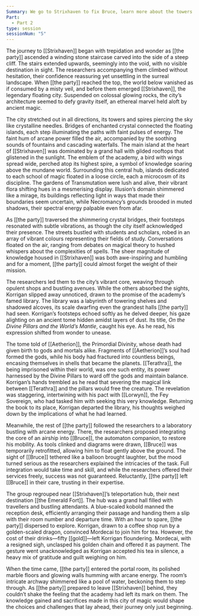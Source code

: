 ```yaml
---
Summary: We go to Strixhaven to fix Bruce, learn more about the towers and even learn something about Chenris
Part:
  - Part 2
type: session
sessionNum: "5"
---
```

The journey to [[Strixhaven]] began with trepidation and wonder as [[the party]] ascended a winding stone staircase carved into the side of a steep cliff. The stairs extended upwards, seemingly into the void, with no visible destination in sight. The researchers accompanying them climbed without hesitation, their confidence reassuring yet unsettling in the surreal landscape. When [[the party]] reached the top, the world below vanished as if consumed by a misty veil, and before them emerged [[Strixhaven]], the legendary floating city. Suspended on colossal glowing rocks, the city’s architecture seemed to defy gravity itself, an ethereal marvel held aloft by ancient magic.

The city stretched out in all directions, its towers and spires piercing the sky like crystalline needles. Bridges of enchanted crystal connected the floating islands, each step illuminating the paths with faint pulses of energy. The faint hum of arcane power filled the air, accompanied by the soothing sounds of fountains and cascading waterfalls. The main island at the heart of [[Strixhaven]] was dominated by a grand hall with gilded rooftops that glistened in the sunlight. The emblem of the academy, a bird with wings spread wide, perched atop its highest spire, a symbol of knowledge soaring above the mundane world. Surrounding this central hub, islands dedicated to each school of magic floated in a loose circle, each a microcosm of its discipline. The gardens of Transmutation were lush and alive, their vibrant flora shifting hues in a mesmerising display. Illusion’s domain shimmered like a mirage, its buildings reflecting light in ways that made their boundaries seem uncertain, while Necromancy’s grounds brooded in muted shadows, their spectral energy palpable even from afar.

As [[the party]] traversed the shimmering crystal bridges, their footsteps resonated with subtle vibrations, as though the city itself acknowledged their presence. The streets bustled with students and scholars, robed in an array of vibrant colours representing their fields of study. Conversations floated on the air, ranging from debates on magical theory to hushed whispers about the complexities of spells. The sheer magnitude of knowledge housed in [[Strixhaven]] was both awe-inspiring and humbling and for a moment, [[the party]] could almost forget the weight of their mission.

The researchers led them to the city’s vibrant core, weaving through opulent shops and bustling avenues. While the others absorbed the sights, Korrigan slipped away unnoticed, drawn to the promise of the academy’s famed library. The library was a labyrinth of towering shelves and shadowed alcoves, its scale dwarfing even the grandest halls [[the party]] had seen. Korrigan’s footsteps echoed softly as he delved deeper, his gaze alighting on an ancient tome hidden amidst layers of dust. Its title, _On the Divine Pillars and the World’s Mantle_, caught his eye. As he read, his expression shifted from wonder to unease.

The tome told of [[Aetherion]], the Primordial Divinity, whose death had given birth to gods and mortals alike. Fragments of [[Aetherion]]’s soul had formed the gods, while his body had fractured into countless beings, encasing themselves in shells that became the planets. [[Terathra]], the being imprisoned within their world, was one such entity, its power harnessed by the Divine Pillars to ward off the gods and maintain balance. Korrigan’s hands trembled as he read that severing the magical link between [[Terathra]] and the pillars would free the creature. The revelation was staggering, intertwining with his pact with [[Lorwyn]], the Fey Sovereign, who had tasked him with seeking this very knowledge. Returning the book to its place, Korrigan departed the library, his thoughts weighed down by the implications of what he had learned.

Meanwhile, the rest of [[the party]] followed the researchers to a laboratory bustling with arcane energy. There, the researchers proposed integrating the core of an airship into [[Bruce]], the automaton companion, to restore his mobility. As tools clinked and diagrams were drawn, [[Bruce]] was temporarily retrofitted, allowing him to float gently above the ground. The sight of [[Bruce]] tethered like a balloon brought laughter, but the mood turned serious as the researchers explained the intricacies of the task. Full integration would take time and skill, and while the researchers offered their services freely, success was not guaranteed. Reluctantly, [[the party]] left [[Bruce]] in their care, trusting in their expertise.

The group regrouped near [[Strixhaven]]’s teleportation hub, their next destination [[the Emerald Fort]]. The hub was a grand hall filled with travellers and bustling attendants. A blue-scaled kobold manned the reception desk, efficiently arranging their passage and handing them a slip with their room number and departure time. With an hour to spare, [[the party]] dispersed to explore. Korrigan, drawn to a coffee shop run by a golden-scaled dragon, convinced Mordecai to join him for tea. However, the cost of their drinks—fifty [[gold]]—left Korrigan floundering. Mordecai, with a resigned sigh, unclasped his golden chain and offered it as payment. The gesture went unacknowledged as Korrigan accepted his tea in silence, a heavy mix of gratitude and guilt weighing on him.

When the time came, [[the party]] entered the portal room, its polished marble floors and glowing walls humming with arcane energy. The room’s intricate archway shimmered like a pool of water, beckoning them to step through. As [[the party]] prepared to leave [[Strixhaven]] behind, they couldn’t shake the feeling that the academy had left its mark on them. The knowledge gained and sacrifices made in this city of magic would shape the choices and challenges that lay ahead, their journey only just beginning.